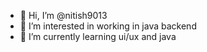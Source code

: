 - 👋 Hi, I’m @nitish9013
- 👀 I’m interested in working in java backend
- 🌱 I’m currently learning ui/ux and java
  


<!---
nitish9013/nitish9013 is a ✨ special ✨ repository because its `README.md` (this file) appears on your GitHub profile.
You can click the Preview link to take a look at your changes.
--->

